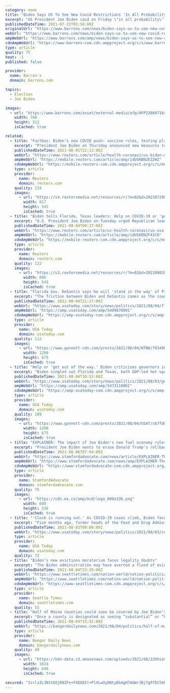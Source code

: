 ```yaml
---
category: news
title: "Biden Says US To See New Covid Restrictions 'In All Probability'"
excerpt: "US President Joe Biden said on Friday \"in all probability\" new guidelines or restrictions would be imposed in the United States in response to a resurgence of Covid-19 cases."
publishedDateTime: 2021-07-31T03:58:00Z
originalUrl: "https://www.barrons.com/news/biden-says-us-to-see-new-covid-restrictions-in-all-probability-01627689608"
webUrl: "https://www.barrons.com/news/biden-says-us-to-see-new-covid-restrictions-in-all-probability-01627689608"
ampWebUrl: "https://www.barrons.com/amp/news/biden-says-us-to-see-new-covid-restrictions-in-all-probability-01627689608"
cdnAmpWebUrl: "https://www-barrons-com.cdn.ampproject.org/c/s/www.barrons.com/amp/news/biden-says-us-to-see-new-covid-restrictions-in-all-probability-01627689608"
type: article
quality: 75
heat: -1
published: false

provider:
  name: Barron's
  domain: barrons.com

topics:
  - Election
  - Joe Biden

images:
  - url: "https://www.barrons.com/asset/external-media/afp/AFP2386071646288012197218104372370316208947---1.jpg"
    width: 768
    height: 512
    isCached: true

related:
  - title: "Factbox: Biden's new COVID push: vaccine rules, testing plans, hard cash"
    excerpt: "President Joe Biden on Thursday announced new measures to stop the spread of COVID-19 and the new Delta variant in the United States that will impact millions of federal workers, contractors and private citizens."
    publishedDateTime: 2021-08-01T22:13:00Z
    webUrl: "https://www.reuters.com/article/health-coronavirus-biden-measures/factbox-bidens-new-covid-push-vaccine-rules-testing-plans-hard-cash-idUSL1N2P533F"
    ampWebUrl: "https://mobile.reuters.com/article/amp/idUSKBN2EZ2WZ"
    cdnAmpWebUrl: "https://mobile-reuters-com.cdn.ampproject.org/c/s/mobile.reuters.com/article/amp/idUSKBN2EZ2WZ"
    type: article
    provider:
      name: Reuters
      domain: reuters.com
    quality: 124
    images:
      - url: "https://s4.reutersmedia.net/resources/r/?m=02&d=20210729&t=2&i=1570403906&w=&fh=545px&fw=&ll=&pl=&sq=&r=LYNXMPEH6S1J9"
        width: 817
        height: 545
        isCached: true
  - title: "Biden tells Florida, Texas leaders: Help on COVID-19 or 'get out of the way'"
    excerpt: "U.S. President Joe Biden on Tuesday urged Republican leaders in Florida and Texas - home to roughly a third of all new U.S. COVID-19 cases - to follow public health guidelines on the pandemic or \"get out of the way\" as the country struggles to contain the rapid spread"
    publishedDateTime: 2021-08-04T00:27:00Z
    webUrl: "https://www.reuters.com/article/us-health-coronavirus-usa-vaccines/white-house-to-florida-texas-leaders-help-on-covid-19-or-get-out-of-the-way-idUSKBN2F41CD"
    ampWebUrl: "https://mobile.reuters.com/article/amp/idUSKBN2F41CD"
    cdnAmpWebUrl: "https://mobile-reuters-com.cdn.ampproject.org/c/s/mobile.reuters.com/article/amp/idUSKBN2F41CD"
    type: article
    provider:
      name: Reuters
      domain: reuters.com
    quality: 122
    images:
      - url: "https://s3.reutersmedia.net/resources/r/?m=02&d=20210803&t=2&i=1570828817&w=&fh=545px&fw=&ll=&pl=&sq=&r=LYNXMPEH720T7"
        width: 886
        height: 545
        isCached: true
  - title: "Florida Gov. DeSantis says he will 'stand in the way' of President Biden on COVID-19 restrictions"
    excerpt: "The friction between Biden and DeSantis comes as the country confronts a fourth wave of the virus, one that has hit especially hard in Florida."
    publishedDateTime: 2021-08-04T21:27:00Z
    webUrl: "https://www.usatoday.com/story/news/politics/2021/08/04/florida-governor-ron-desantis-tells-biden-he-standing-your-way/5489876001/?scrolla=5eb6d68b7fedc32c19ef33b4"
    ampWebUrl: "https://amp.usatoday.com/amp/5489876001"
    cdnAmpWebUrl: "https://amp-usatoday-com.cdn.ampproject.org/c/s/amp.usatoday.com/amp/5489876001"
    type: article
    provider:
      name: USA Today
      domain: usatoday.com
    quality: 112
    images:
      - url: "https://www.gannett-cdn.com/presto/2021/08/04/NTNH/f03490aa-3669-43eb-81ca-a1380a4d933a-002_080421_Gov_DeSantis_press_conf_PC.jpg?auto=webp&crop=5471,3078,x0,y278&format=pjpg&width=1200"
        width: 1200
        height: 675
        isCached: true
  - title: "Help or 'get out of the way.' Biden criticizes governors in Texas and Florida over handling of COVID-19"
    excerpt: "Biden singled out Florida and Texas, both GOP-led hot spots that have pushed back against coronavirus restrictions in recent days."
    publishedDateTime: 2021-08-04T10:53:00Z
    webUrl: "https://www.usatoday.com/story/news/politics/2021/08/03/get-out-of-the-way-biden-wades-into-state-level-fights-over-covid-measures/5473118001/"
    ampWebUrl: "https://amp.usatoday.com/amp/5473118001"
    cdnAmpWebUrl: "https://amp-usatoday-com.cdn.ampproject.org/c/s/amp.usatoday.com/amp/5473118001"
    type: article
    provider:
      name: USA Today
      domain: usatoday.com
    quality: 109
    images:
      - url: "https://www.gannett-cdn.com/presto/2021/08/04/USAT/c67fd80a-cd82-4896-b1e4-23c951fa9387-AP_Biden_3.jpg?auto=webp&crop=4355,2450,x0,y221&format=pjpg&width=1200"
        width: 1200
        height: 675
        isCached: true
  - title: "EXPLAINER: The impact of Joe Biden's new fuel economy rules"
    excerpt: "President Joe Biden wants to erase Donald Trump's rollback of automobile pollution and fuel economy standards. He proposed new rules Thursday and unveiled a nonbinding deal with most automakers to have electric,"
    publishedDateTime: 2021-08-06T07:04:00Z
    webUrl: "https://www.stamfordadvocate.com/news/article/EXPLAINER-The-impact-of-Joe-Biden-s-new-fuel-16368601.php"
    ampWebUrl: "https://www.stamfordadvocate.com/news/amp/EXPLAINER-The-impact-of-Joe-Biden-s-new-fuel-16368601.php"
    cdnAmpWebUrl: "https://www-stamfordadvocate-com.cdn.ampproject.org/c/s/www.stamfordadvocate.com/news/amp/EXPLAINER-The-impact-of-Joe-Biden-s-new-fuel-16368601.php"
    type: article
    provider:
      name: StamfordAdvocate
      domain: stamfordadvocate.com
    quality: 75
    images:
      - url: "https://cdn.ex.co/amp/mcd/logo_600x336.png"
        width: 600
        height: 336
        isCached: true
  - title: "'Clock is running out.' As COVID-19 cases climb, Biden faces rising pressure to fill top FDA job"
    excerpt: "Five months ago, former heads of the Food and Drug Administration urged Joe Biden to make filling that position a priority but it's still vacant."
    publishedDateTime: 2021-08-03T09:00:00Z
    webUrl: "https://www.usatoday.com/story/news/politics/2021/08/03/covid-19-cases-rise-biden-faces-pressure-fill-vacant-fda-job/5452301001/"
    type: article
    provider:
      name: USA Today
      domain: usatoday.com
    quality: 72
  - title: "Biden’s new evictions moratorium faces legality doubts"
    excerpt: "The Biden administration may have averted a flood of evictions and solved a political problem when it reinstated a temporary ban on evictions because of the pandemic. But Biden left his lawyers with legal arguments that might not stand"
    publishedDateTime: 2021-08-04T23:35:00Z
    webUrl: "https://www.seattletimes.com/nation-world/nation-politics/doubts-surround-legality-of-new-temporary-eviction-ban/"
    ampWebUrl: "https://www.seattletimes.com/nation-world/nation-politics/doubts-surround-legality-of-new-temporary-eviction-ban/?amp=1"
    cdnAmpWebUrl: "https://www-seattletimes-com.cdn.ampproject.org/c/s/www.seattletimes.com/nation-world/nation-politics/doubts-surround-legality-of-new-temporary-eviction-ban/?amp=1"
    type: article
    provider:
      name: Seattle Times
      domain: seattletimes.com
    quality: 55
  - title: "Half of Maine counties could soon be covered by Joe Biden’s new eviction moratorium"
    excerpt: "Once a county is designated as seeing “substantial” or “high” transmission, residents are protected from evictions for at least two weeks."
    publishedDateTime: 2021-08-04T15:52:00Z
    webUrl: "https://bangordailynews.com/2021/08/04/politics/half-of-maine-counties-could-soon-be-covered-by-joe-bidens-new-eviction-moratorium/"
    type: article
    provider:
      name: Bangor Daily News
      domain: bangordailynews.com
    quality: 49
    images:
      - url: "https://bdn-data.s3.amazonaws.com/uploads/2021/08/22OhioStreet060420_NAW2-1.jpg"
        width: 1024
        height: 640
        isCached: true

secured: "IsrlzZL3N1tGOjR0ZFe+FXDO8It+PlXLwOyDNtyBbAgH7AGWrJBjTgPfDC5bNuScrDBU2wJlmEqhlpgBlgqgWRXh3GICt3Aj7suBMXBsjA6rvLg/8VwhOi/jjitYgwaOSGWxu/96ATcGyuqyHO9YioEXcjYtmmbLrq7hnyFxLu3ijw4QUG0IRYBr4xMBi+6Rwxun0lZALP4cCAiEKG5IEtEyHsWc87/f2Lv0gIx/VHpq4VPcgtDaWQv2/G5hL67nny+7SGHIqflgbySIF3HSXVY55cVQGZRzuwF91rY+oaXDI/q7s8ectPVfHtmHnA3RIGfuoxq7hGSbsOSOfIt9Xsoro/RLqG9D/hYgKZo5xK8=;wzDJ62yDC/taCeF3+HVUsw=="
---
```


